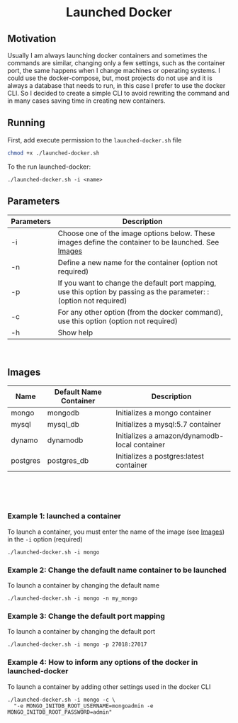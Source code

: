 
<div align="center">
  <h1>Launched Docker</h1>
</div>

## Motivation
Usually I am always launching docker containers and sometimes the commands are similar, changing only a few settings, such as the container port, the same happens when I change machines or operating systems. I could use the docker-compose, but, most projects do not use and it is always a database that needs to run, in this case I prefer to use the docker CLI. So I decided to create a simple CLI to avoid rewriting the command and in many cases saving time in creating new containers.

## Running
First, add execute permission to the `launched-docker.sh` file
```bash
chmod +x ./launched-docker.sh
```

To the run launched-docker:
```
./launched-docker.sh -i <name>
```

## Parameters
| Parameters      | Description |
| --------------- | ----------- |
| -i <string>     | Choose one of the image options below. These images define the container to be launched. See [Images](#Images)      |
| -n <string>     | Define a new name for the container (option not required)        |
| -p <string>     | If you want to change the default port mapping, use this option by passing as the parameter: <port>:<port container> (option not required)        |
| -c <string>     | For any other option (from the docker command), use this option (option not required)        |
| -h              | Show help        |

<br />

## Images
| Name            | Default Name Container | Description |
| --------------- | ---------------------- | ----------- |
| mongo           | mongodb                | Initializes a mongo container |
| mysql           | mysql_db               | Initializes a mysql:5.7 container |
| dynamo          | dynamodb               | Initializes a amazon/dynamodb-local container |
| postgres        | postgres_db            | Initializes a postgres:latest container |

<br />
<br />
<br />

### Example 1: launched a container
To launch a container, you must enter the name of the image (see [Images](#Images)) in the `-i` option (required)
```
./launched-docker.sh -i mongo
```

### Example 2: Change the default name container to be launched
To launch a container by changing the default name
```
./launched-docker.sh -i mongo -n my_mongo
```

### Example 3: Change the default port mapping
To launch a container by changing the default port
```
./launched-docker.sh -i mongo -p 27018:27017
```

### Example 4: How to inform any options of the docker in launched-docker
To launch a container by adding other settings used in the docker CLI
```
./launched-docker.sh -i mongo -c \ 
  "-e MONGO_INITDB_ROOT_USERNAME=mongoadmin -e MONGO_INITDB_ROOT_PASSWORD=admin"
```